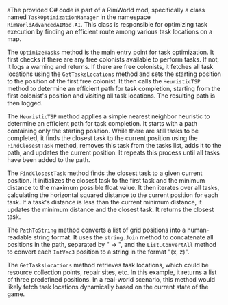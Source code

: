 aThe provided C# code is part of a RimWorld mod, specifically a class named `TaskOptimizationManager` in the namespace `RimWorldAdvancedAIMod.AI`. This class is responsible for optimizing task execution by finding an efficient route among various task locations on a map.

The `OptimizeTasks` method is the main entry point for task optimization. It first checks if there are any free colonists available to perform tasks. If not, it logs a warning and returns. If there are free colonists, it fetches all task locations using the `GetTasksLocations` method and sets the starting position to the position of the first free colonist. It then calls the `HeuristicTSP` method to determine an efficient path for task completion, starting from the first colonist's position and visiting all task locations. The resulting path is then logged.

The `HeuristicTSP` method applies a simple nearest neighbor heuristic to determine an efficient path for task completion. It starts with a path containing only the starting position. While there are still tasks to be completed, it finds the closest task to the current position using the `FindClosestTask` method, removes this task from the tasks list, adds it to the path, and updates the current position. It repeats this process until all tasks have been added to the path.

The `FindClosestTask` method finds the closest task to a given current position. It initializes the closest task to the first task and the minimum distance to the maximum possible float value. It then iterates over all tasks, calculating the horizontal squared distance to the current position for each task. If a task's distance is less than the current minimum distance, it updates the minimum distance and the closest task. It returns the closest task.

The `PathToString` method converts a list of grid positions into a human-readable string format. It uses the `string.Join` method to concatenate all positions in the path, separated by " -> ", and the `List.ConvertAll` method to convert each `IntVec3` position to a string in the format "(x, z)".

The `GetTasksLocations` method retrieves task locations, which could be resource collection points, repair sites, etc. In this example, it returns a list of three predefined positions. In a real-world scenario, this method would likely fetch task locations dynamically based on the current state of the game.